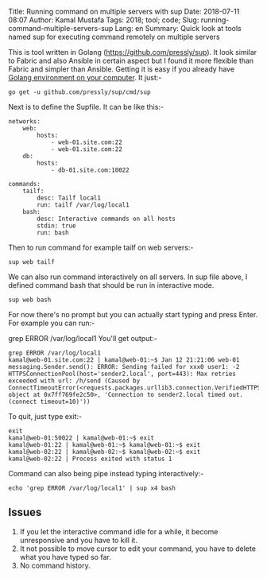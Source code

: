 Title: Running command on multiple servers with sup
Date: 2018-07-11 08:07
Author: Kamal Mustafa
Tags: 2018; tool; code;
Slug: running-command-multiple-servers-sup
Lang: en
Summary: Quick look at tools named sup for executing command remotely on multiple servers

This is tool written in Golang (https://github.com/pressly/sup). It look similar to Fabric and also Ansible in certain aspect but I found it more flexible than Fabric and simpler than Ansible. Getting it is easy if you already have [Golang environment on your computer](https://github.com/devkini/notes/wiki/Go). It just:-

```
go get -u github.com/pressly/sup/cmd/sup
```

Next is to define the Supfile. It can be like this:-

```
networks:
    web:
        hosts:
            - web-01.site.com:22
            - web-01.site.com:22
    db:
        hosts:
            - db-01.site.com:10022

commands:
    tailf:
        desc: Tailf local1
        run: tailf /var/log/local1
    bash:
        desc: Interactive commands on all hosts
        stdin: true
        run: bash
```

Then to run command for example tailf on web servers:-

```
sup web tailf
```

We can also run command interactively on all servers. In sup file above, I defined command bash that should be run in interactive mode.

```
sup web bash
```

For now there's no prompt but you can actually start typing and press Enter. For example you can run:-

grep ERROR /var/log/local1
You'll get output:-

```
grep ERROR /var/log/local1
kamal@web-01.site.com:22 | kamal@web-01:~$ Jan 12 21:21:06 web-01 messaging.Sender.send(): ERROR: Sending failed for xxx0 user1: -2 HTTPSConnectionPool(host='sender2.local', port=443): Max retries exceeded with url: /h/send (Caused by ConnectTimeoutError(<requests.packages.urllib3.connection.VerifiedHTTPSConnection object at 0x7ff769fe2c50>, 'Connection to sender2.local timed out. (connect timeout=10)'))
```

To quit, just type exit:-

```
exit
kamal@web-01:50022 | kamal@web-01:~$ exit
kamal@web-01:22 | kamal@web-01:~$ kamal@web-01:~$ exit
kamal@web-02:22 | kamal@web-02:~$ kamal@web-02:~$ exit
kamal@web-02:22 | Process exited with status 1
```

Command can also being pipe instead typing interactively:-

```
echo 'grep ERROR /var/log/local1' | sup x4 bash
```

## Issues
1. If you let the interactive command idle for a while, it become unresponsive and you have to kill it.
2. It not possible to move cursor to edit your command, you have to delete what you have typed so far.
3. No command history.
